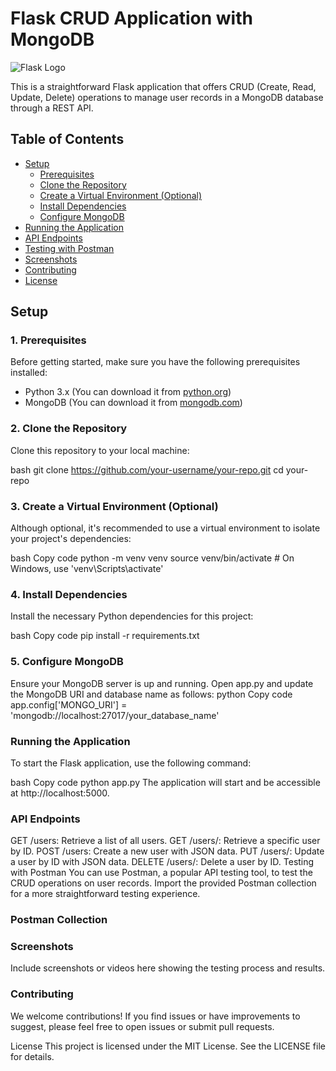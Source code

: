 # Flask CRUD Application with MongoDB

![Flask Logo](https://your-image-url-here.com/flask-logo.png)

This is a straightforward Flask application that offers CRUD (Create, Read, Update, Delete) operations to manage user records in a MongoDB database through a REST API.

## Table of Contents

- [Setup](#setup)
  - [Prerequisites](#1-prerequisites)
  - [Clone the Repository](#2-clone-the-repository)
  - [Create a Virtual Environment (Optional)](#3-create-a-virtual-environment-optional)
  - [Install Dependencies](#4-install-dependencies)
  - [Configure MongoDB](#5-configure-mongodb)
- [Running the Application](#running-the-application)
- [API Endpoints](#api-endpoints)
- [Testing with Postman](#testing-with-postman)
- [Screenshots](#screenshots)
- [Contributing](#contributing)
- [License](#license)

## Setup

### 1. Prerequisites

Before getting started, make sure you have the following prerequisites installed:

- Python 3.x (You can download it from [python.org](https://www.python.org/downloads/))
- MongoDB (You can download it from [mongodb.com](https://www.mongodb.com/try/download/community))

### 2. Clone the Repository

Clone this repository to your local machine:

bash
git clone https://github.com/your-username/your-repo.git
cd your-repo


### 3. Create a Virtual Environment (Optional)
  Although optional, it's recommended to use a virtual environment to isolate your project's dependencies:

bash
Copy code
python -m venv venv
source venv/bin/activate  # On Windows, use 'venv\Scripts\activate'

### 4. Install Dependencies
Install the necessary Python dependencies for this project:

bash
Copy code
pip install -r requirements.txt

### 5. Configure MongoDB
Ensure your MongoDB server is up and running.
Open app.py and update the MongoDB URI and database name as follows:
python
Copy code
app.config['MONGO_URI'] = 'mongodb://localhost:27017/your_database_name'

### Running the Application
To start the Flask application, use the following command:

bash
Copy code
python app.py
The application will start and be accessible at http://localhost:5000.

### API Endpoints

GET /users: Retrieve a list of all users.
GET /users/<id>: Retrieve a specific user by ID.
POST /users: Create a new user with JSON data.
PUT /users/<id>: Update a user by ID with JSON data.
DELETE /users/<id>: Delete a user by ID.
Testing with Postman
You can use Postman, a popular API testing tool, to test the CRUD operations on user records. Import the provided Postman collection for a more straightforward testing experience.

### Postman Collection

### Screenshots
Include screenshots or videos here showing the testing process and results.

### Contributing
We welcome contributions! If you find issues or have improvements to suggest, please feel free to open issues or submit pull requests.

License
This project is licensed under the MIT License. See the LICENSE file for details.

